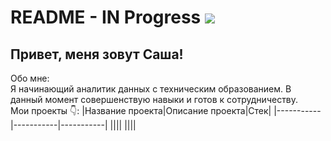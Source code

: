 # README - IN Progress ![](https://github.com/alexander-shlykov/alexander-shlykov/tree/main/assets/ezgif.com-resize_1551686494.gif)

## Привет, меня зовут Саша!  

Обо мне:  
Я начинающий аналитик данных с техническим образованием. В данный момент совершенствую навыки и готов к сотрудничеству.  
Мои проекты :point_down::
|Название проекта|Описание проекта|Стек|
|-----------|-----------|-----------|
||||
||||